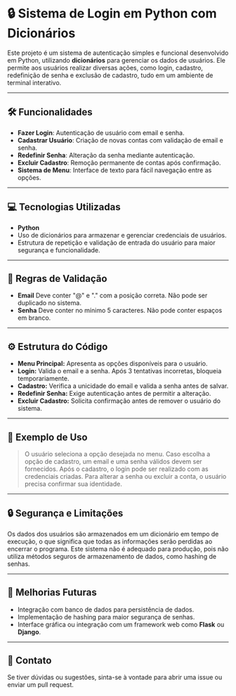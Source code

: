 # 🔒 Sistema de Login em Python com Dicionários

Este projeto é um sistema de autenticação simples e funcional desenvolvido em Python, utilizando **dicionários** para gerenciar os dados de usuários. Ele permite aos usuários realizar diversas ações, como login, cadastro, redefinição de senha e exclusão de cadastro, tudo em um ambiente de terminal interativo.

---

## 🛠️ Funcionalidades

- **Fazer Login**: Autenticação de usuário com email e senha.
- **Cadastrar Usuário**: Criação de novas contas com validação de email e senha.
- **Redefinir Senha**: Alteração da senha mediante autenticação.
- **Excluir Cadastro**: Remoção permanente de contas após confirmação.
- **Sistema de Menu**: Interface de texto para fácil navegação entre as opções.

---

## 💻 Tecnologias Utilizadas

- **Python**
- Uso de dicionários para armazenar e gerenciar credenciais de usuários.
- Estrutura de repetição e validação de entrada do usuário para maior segurança e funcionalidade.

---

## 📝 Regras de Validação
- **Email**
Deve conter "@" e "." com a posição correta.
Não pode ser duplicado no sistema.
- **Senha**
Deve conter no mínimo 5 caracteres.
Não pode conter espaços em branco.

---

## ⚙️ Estrutura do Código
- **Menu Principal:** Apresenta as opções disponíveis para o usuário.
- **Login:** Valida o email e a senha. Após 3 tentativas incorretas, bloqueia temporariamente.
- **Cadastro:** Verifica a unicidade do email e valida a senha antes de salvar.
- **Redefinir Senha:** Exige autenticação antes de permitir a alteração.
- **Excluir Cadastro:** Solicita confirmação antes de remover o usuário do sistema.

---

## 📂 Exemplo de Uso
> O usuário seleciona a opção desejada no menu.
> Caso escolha a opção de cadastro, um email e uma senha válidos devem ser fornecidos.
> Após o cadastro, o login pode ser realizado com as credenciais criadas.
> Para alterar a senha ou excluir a conta, o usuário precisa confirmar sua identidade.

---

## 🔒 Segurança e Limitações
Os dados dos usuários são armazenados em um dicionário em tempo de execução, o que significa que todas as informações serão perdidas ao encerrar o programa.
Este sistema não é adequado para produção, pois não utiliza métodos seguros de armazenamento de dados, como hashing de senhas.

---

## 📌 Melhorias Futuras
- Integração com banco de dados para persistência de dados.
- Implementação de hashing para maior segurança de senhas.
- Interface gráfica ou integração com um framework web como **Flask** ou **Django**.

---

## 📧 Contato
Se tiver dúvidas ou sugestões, sinta-se à vontade para abrir uma issue ou enviar um pull request.
